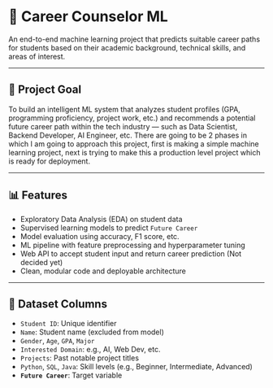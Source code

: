 # 🎯 Career Counselor ML

An end-to-end machine learning project that predicts suitable career paths for students based on their academic background, technical skills, and areas of interest. 

---

## 📌 Project Goal

To build an intelligent ML system that analyzes student profiles (GPA, programming proficiency, project work, etc.) and recommends a potential future career path within the tech industry — such as Data Scientist, Backend Developer, AI Engineer, etc. There are going to be 2 phases in which I am going to approach this project, first is making a simple machine learning project, next is trying to make this a production level project which is ready for deployment.

---

## 📊 Features

- Exploratory Data Analysis (EDA) on student data
- Supervised learning models to predict `Future Career`
- Model evaluation using accuracy, F1 score, etc.
- ML pipeline with feature preprocessing and hyperparameter tuning
- Web API to accept student input and return career prediction (Not decided yet)
- Clean, modular code and deployable architecture

---

## 🧠 Dataset Columns

- `Student ID`: Unique identifier
- `Name`: Student name (excluded from model)
- `Gender`, `Age`, `GPA`, `Major`
- `Interested Domain`: e.g., AI, Web Dev, etc.
- `Projects`: Past notable project titles
- `Python`, `SQL`, `Java`: Skill levels (e.g., Beginner, Intermediate, Advanced)
- **`Future Career`**: Target variable

